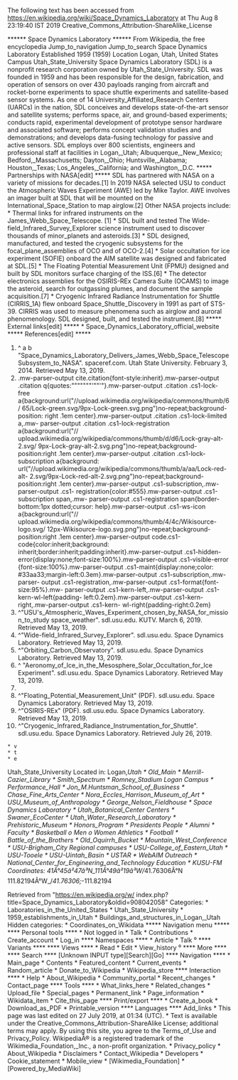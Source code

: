The following text has been accessed from https://en.wikipedia.org/wiki/Space_Dynamics_Laboratory at Thu Aug 8 23:19:40 IST 2019
Creative_Commons_Attribution-ShareAlike_License




















****** Space Dynamics Laboratory ******
From Wikipedia, the free encyclopedia
Jump_to_navigation Jump_to_search
      Space Dynamics Laboratory
Established 1959 (1959)
Location    Logan, Utah, United States
Campus      Utah_State_University
Space Dynamics Laboratory (SDL) is a nonprofit research corporation owned by
Utah_State_University. SDL was founded in 1959 and has been responsible for the
design, fabrication, and operation of sensors on over 430 payloads ranging from
aircraft and rocket-borne experiments to space shuttle experiments and
satellite-based sensor systems. As one of 14 University_Affiliated_Research
Centers (UARCs) in the nation, SDL conceives and develops state-of-the-art
sensor and satellite systems; performs space, air, and ground-based
experiments; conducts rapid, experimental development of prototype sensor
hardware and associated software; performs concept validation studies and
demonstrations; and develops data-fusing technology for passive and active
sensors. SDL employs over 800 scientists, engineers and professional staff at
facilities in Logan,_Utah; Albuquerque,_New_Mexico; Bedford,_Massachusetts;
Dayton,_Ohio; Huntsville,_Alabama; Houston,_Texas; Los_Angeles,_California; and
Washington,_D.C.
***** Partnerships with NASA[edit] *****
SDL has partnered with NASA on a variety of missions for decades.[1] In 2019
NASA selected USU to conduct the Atmospheric Waves Experiment (AWE) led by Mike
Taylor. AWE involves an imager built at SDL that will be mounted on the
International_Space_Station to map airglow.[2] Other NASA projects include:
    * Thermal links for infrared instruments on the James_Webb_Space_Telescope.
      [1]
    * SDL built and tested The Wide-field_Infrared_Survey_Explorer science
      instrument used to discover thousands of minor_planets and asteroids.[3]
    * SDL designed, manufactured, and tested the cryogenic subsystems for the
      focal_plane_assemblies of OCO and of OCO-2.[4]
    * Solar occultation for ice experiment (SOFIE) onboard the AIM satellite
      was designed and fabricated at SDL.[5]
    * The Floating Potential Measurement Unit (FPMU) designed and built by SDL
      monitors surface charging of the ISS.[6]
    * The detector electronics assemblies for the OSIRIS-REx Camera Suite
      (OCAMS) to image the asteroid, search for outgassing plumes, and document
      the sample acquisition.[7]
    * Cryogenic Infrared Radiance Instrumentation for Shuttle (CIRRIS_1A) flew
      onboard Space_Shuttle_Discovery in 1991 as part of STS-39. CIRRIS was
      used to measure phenomena such as airglow and auroral phenomenology. SDL
      designed, built, and tested the instrument.[8]
***** External links[edit] *****
    * Space_Dynamics_Laboratory_official_website
***** References[edit] *****
   1. ^ a b "Space_Dynamics_Laboratory_Delivers_James_Webb_Space_Telescope
      Subsystem_to_NASA". spaceref.com. Utah State University. February 3,
      2014. Retrieved May 13, 2019.
   2. .mw-parser-output cite.citation{font-style:inherit}.mw-parser-output
      .citation q{quotes:"\"""\"""'""'"}.mw-parser-output .citation .cs1-lock-
      free a{background:url("//upload.wikimedia.org/wikipedia/commons/thumb/6/
      65/Lock-green.svg/9px-Lock-green.svg.png")no-repeat;background-position:
      right .1em center}.mw-parser-output .citation .cs1-lock-limited a,.mw-
      parser-output .citation .cs1-lock-registration a{background:url("//
      upload.wikimedia.org/wikipedia/commons/thumb/d/d6/Lock-gray-alt-2.svg/
      9px-Lock-gray-alt-2.svg.png")no-repeat;background-position:right .1em
      center}.mw-parser-output .citation .cs1-lock-subscription a{background:
      url("//upload.wikimedia.org/wikipedia/commons/thumb/a/aa/Lock-red-alt-
      2.svg/9px-Lock-red-alt-2.svg.png")no-repeat;background-position:right
      .1em center}.mw-parser-output .cs1-subscription,.mw-parser-output .cs1-
      registration{color:#555}.mw-parser-output .cs1-subscription span,.mw-
      parser-output .cs1-registration span{border-bottom:1px dotted;cursor:
      help}.mw-parser-output .cs1-ws-icon a{background:url("//
      upload.wikimedia.org/wikipedia/commons/thumb/4/4c/Wikisource-logo.svg/
      12px-Wikisource-logo.svg.png")no-repeat;background-position:right .1em
      center}.mw-parser-output code.cs1-code{color:inherit;background:
      inherit;border:inherit;padding:inherit}.mw-parser-output .cs1-hidden-
      error{display:none;font-size:100%}.mw-parser-output .cs1-visible-error
      {font-size:100%}.mw-parser-output .cs1-maint{display:none;color:
      #33aa33;margin-left:0.3em}.mw-parser-output .cs1-subscription,.mw-parser-
      output .cs1-registration,.mw-parser-output .cs1-format{font-size:95%}.mw-
      parser-output .cs1-kern-left,.mw-parser-output .cs1-kern-wl-left{padding-
      left:0.2em}.mw-parser-output .cs1-kern-right,.mw-parser-output .cs1-kern-
      wl-right{padding-right:0.2em}
   3. ^"USU's_Atmospheric_Waves_Experiment_chosen_by_NASA_for_mission_to_study
      space_weather". sdl.usu.edu. KUTV. March 6, 2019. Retrieved May 13, 2019.
   4. ^"Wide-field_Infrared_Survey_Explorer". sdl.usu.edu. Space Dynamics
      Laboratory. Retrieved May 13, 2019.
   5. ^"Orbiting_Carbon_Observatory". sdl.usu.edu. Space Dynamics Laboratory.
      Retrieved May 13, 2019.
   6. ^ "Aeronomy_of_Ice_in_the_Mesosphere_Solar_Occultation_for_Ice
      Experiment". sdl.usu.edu. Space Dynamics Laboratory. Retrieved May 13,
      2019.
   7.
   8. ^"Floating_Potential_Measurement_Unit" (PDF). sdl.usu.edu. Space Dynamics
      Laboratory. Retrieved May 13, 2019.
   9. ^"OSIRIS-REx" (PDF). sdl.usu.edu. Space Dynamics Laboratory. Retrieved
      May 13, 2019.
  10. ^"Cryogenic_Infrared_Radiance_Instrumentation_for_Shuttle". sdl.usu.edu.
      Space Dynamics Laboratory. Retrieved July 26, 2019.

    * v
    * t
    * e
Utah_State_University
Located in: Logan,_Utah
                      * Old_Main
                      * Merrill-Cazier_Library
                      * Smith_Spectrum
                      * Romney_Stadium
Logan Campus          * Performance_Hall
                      * Jon_M._Huntsman_School_of_Business
                      * Chase_Fine_Arts_Center
                      * Nora_Eccles_Harrison_Museum_of_Art
                      * USU_Museum_of_Anthropology
                      * George_Nelson_Fieldhouse
                      * Space Dynamics Laboratory
                      * Utah_Botanical_Center
Centers               * Swaner_EcoCenter
                      * Utah_Water_Research_Laboratory
                      * Prehistoric_Museum
                      * Honors_Program
                      * Presidents
People                * Alumni
                      * Faculty
                      * Basketball
                            o Men
                            o Women
Athletics             * Football
                      * Battle_of_the_Brothers
                      * Old_Oquirrh_Bucket
                      * Mountain_West_Conference
                      * USU-Brigham_City
Regional campuses     * USU-College_of_Eastern_Utah
                      * USU-Tooele
                      * USU-Uintah_Basin
                      * USTAR
                      * WebAIM
Outreach              * National_Center_for_Engineering_and_Technology
                        Education
                      * KUSU-FM
Coordinates: 41Â°45â²47â³N_111Â°49â²19â³W&#xfeff;_/_&#xfeff;41.76306Â°N
111.82194Â°W&#xfeff;_/_41.76306;_-111.82194

Retrieved from "https://en.wikipedia.org/w/
index.php?title=Space_Dynamics_Laboratory&oldid=908042058"
Categories:
    * Laboratories_in_the_United_States
    * Utah_State_University
    * 1959_establishments_in_Utah
    * Buildings_and_structures_in_Logan,_Utah
Hidden categories:
    * Coordinates_on_Wikidata
***** Navigation menu *****
**** Personal tools ****
    * Not logged in
    * Talk
    * Contributions
    * Create_account
    * Log_in
**** Namespaces ****
    * Article
    * Talk
⁰
**** Variants ****
**** Views ****
    * Read
    * Edit
    * View_history
⁰
**** More ****
**** Search ****
[Unknown INPUT type][Search][Go]
**** Navigation ****
    * Main_page
    * Contents
    * Featured_content
    * Current_events
    * Random_article
    * Donate_to_Wikipedia
    * Wikipedia_store
**** Interaction ****
    * Help
    * About_Wikipedia
    * Community_portal
    * Recent_changes
    * Contact_page
**** Tools ****
    * What_links_here
    * Related_changes
    * Upload_file
    * Special_pages
    * Permanent_link
    * Page_information
    * Wikidata_item
    * Cite_this_page
**** Print/export ****
    * Create_a_book
    * Download_as_PDF
    * Printable_version
**** Languages ****
Add_links
    * This page was last edited on 27 July 2019, at 01:34 (UTC).
    * Text is available under the Creative_Commons_Attribution-ShareAlike
      License; additional terms may apply. By using this site, you agree to the
      Terms_of_Use and Privacy_Policy. WikipediaÂ® is a registered trademark of
      the Wikimedia_Foundation,_Inc., a non-profit organization.
    * Privacy_policy
    * About_Wikipedia
    * Disclaimers
    * Contact_Wikipedia
    * Developers
    * Cookie_statement
    * Mobile_view
    * [Wikimedia_Foundation]
    * [Powered_by_MediaWiki]
